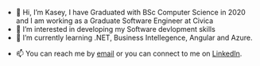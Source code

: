 - 👋 Hi, I’m Kasey, I have Graduated with BSc Computer Science in 2020 and I am working as a Graduate Software Engineer at Civica
- 👀 I’m interested in developing my Software devlopment skills 
- 🌱 I’m currently learning .NET, Business Intellegence, Angular and Azure.
<!---- 💞️ I’m looking to collaborate on ... --->
- 📫 You can reach me by [email](mailto:kaseykay98@outlook.com) or you can connect to me on [LinkedIn](http://linkedin.com/in/kaseyap).

<!---
kaseyap/kaseyap is a ✨ special ✨ repository because its `README.md` (this file) appears on your GitHub profile.
You can click the Preview link to take a look at your changes.
--->
